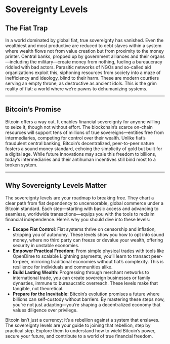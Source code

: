 # Sovereignty Levels
<!--

Lord Jesus Christ
Son of the living God
Have mercy on us, and save us

-->


## The Fiat Trap
In a world dominated by global fiat, true sovereignty has vanished. Even the wealthiest and most productive are reduced to debt slaves within a system where wealth flows not from value creation but from proximity to the money printer. Central banks, propped up by government alliances and their organs—including the military—create money from nothing, fueling a bureaucracy riddled with bad actors. Parasitic networks of NGOs and so-called aid organizations exploit this, siphoning resources from society into a maze of inefficiency and ideology, blind to their harm. These are modern courtiers serving an empty throne, as destructive as ancient idols. This is the grim reality of fiat: a world where we’re pawns to dehumanizing systems.

---

## Bitcoin’s Promise
Bitcoin offers a way out. It enables financial sovereignty for anyone willing to seize it, though not without effort. The blockchain’s scarce on-chain resources will support tens of millions of true sovereigns—entities free from intermediaries, competing for control over their wealth. Unlike fiat’s fraudulent central banking, Bitcoin’s decentralized, peer-to-peer nature fosters a sound money standard, echoing the simplicity of gold but built for a digital age. While future innovations may scale this freedom to billions, today’s intermediaries and their antihuman incentives still bind most to a broken system.

---

## Why Sovereignty Levels Matter
The sovereignty levels are your roadmap to breaking free. They chart a clear path from fiat dependency to uncensorable, global commerce under a Bitcoin standard. Each step—starting with basic access and advancing to seamless, worldwide transactions—equips you with the tools to reclaim financial independence. Here’s why you should dive into these levels:

- **Escape Fiat Control**: Fiat systems thrive on censorship and inflation, stripping you of autonomy. These levels show you how to opt into sound money, where no third party can freeze or devalue your wealth, offering security in unstable economies.
- **Empower Practical Freedom**: From simple physical trades with tools like OpenDime to scalable Lightning payments, you’ll learn to transact peer-to-peer, mirroring traditional economies without fiat’s complexity. This is resilience for individuals and communities alike.
- **Build Lasting Wealth**: Progressing through merchant networks to international trade, you can create sovereign businesses or family dynasties, immune to bureaucratic overreach. These levels make that tangible, not theoretical.
- **Prepare for the Inevitable**: Bitcoin’s evolution promises a future where billions can self-custody without barriers. By mastering these steps now, you’re not just adapting—you’re shaping a decentralized economy that values diligence over privilege.

Bitcoin isn’t just a currency; it’s a rebellion against a system that enslaves. The sovereignty levels are your guide to joining that rebellion, step by practical step. Explore them to understand how to wield Bitcoin’s power, secure your future, and contribute to a world of true financial freedom.